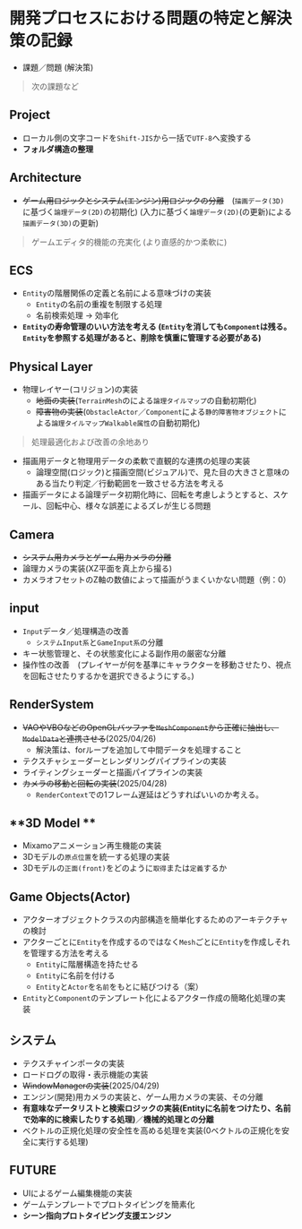 # **開発プロセスにおける問題の特定と解決策の記録**

* 課題／問題 (解決策)
> 次の課題など

## **Project**
* ローカル側の文字コードを`Shift-JIS`から一括で`UTF-8`へ変換する
* **フォルダ構造の整理**

## **Architecture**
* ~~ゲーム用ロジックとシステム(エンジン)用ロジックの分離~~　(`描画データ(3D)`に基づく`論理データ(2D)`の初期化) (入力に基づく`論理データ(2D)`(の更新)による`描画データ(3D)`の更新)
> ゲームエディタ的機能の充実化 (より直感的かつ柔軟に)

## **ECS**
* `Entity`の階層関係の定義と名前による意味づけの実装
    * `Entity`の名前の重複を制限する処理
    * 名前検索処理 -> 効率化
* **`Entity`の寿命管理のいい方法を考える (`Entity`を消しても`Component`は残る。`Entity`を参照する処理があると、削除を慎重に管理する必要がある)**

## **Physical Layer**
* 物理レイヤー(コリジョン)の実装
    * ~~地面の実装~~(`TerrainMesh`のによる`論理タイルマップ`の自動初期化)
    * ~~障害物の実装~~(`ObstacleActor`／`Component`による`静的障害物オブジェクト`による`論理タイルマップWalkable属性`の自動初期化)
> 処理最適化および改善の余地あり

* 描画用データと物理用データの柔軟で直観的な連携の処理の実装
    * 論理空間(ロジック)と描画空間(ビジュアル)で、見た目の大きさと意味のある当たり判定／行動範囲を一致させる方法を考える
* 描画データによる論理データ初期化時に、回転を考慮しようとすると、スケール、回転中心、様々な誤差によるズレが生じる問題

## **Camera**
* ~~システム用カメラとゲーム用カメラの分離~~
* 論理カメラの実装(XZ平面を真上から撮る)
* カメラオフセットのZ軸の数値によって描画がうまくいかない問題（例：0）

## **input**
* `Input`データ／処理構造の改善
    * `システムInput系`と`GameInput系`の分離
* キー状態管理と、その状態変化による副作用の厳密な分離
* 操作性の改善　(プレイヤーが何を基準にキャラクターを移動させたり、視点を回転させたりするかを選択できるようにする。)

## **RenderSystem**
* ~~VAOやVBOなどのOpenGLバッファを`MeshComponent`から正確に抽出し、`ModelData`と連携させる~~(2025/04/26)
    * 解決策は、forループを追加して中間データを処理すること
* テクスチャシェーダーとレンダリングパイプラインの実装
* ライティングシェーダーと描画パイプラインの実装
* ~~カメラの移動と回転の実装~~(2025/04/28)
    * `RenderContext`での1フレーム遅延はどうすればいいのか考える。

## **3D Model **
* Mixamoアニメーション再生機能の実装
* 3Dモデルの`原点位置`を統一する処理の実装
* 3Dモデルの`正面(front)`をどのように`取得`または`定義`するか

## **Game Objects(Actor)**
* アクターオブジェクトクラスの内部構造を簡単化するためのアーキテクチャの検討
* アクターごとに`Entity`を作成するのではなく`Mesh`ごとに`Entity`を作成しそれを管理する方法を考える
    * `Entity`に階層構造を持たせる
    * `Entity`に名前を付ける
    * `Entity`と`Actor`を`名前`をもとに結びつける（案）
* `Entity`と`Component`のテンプレート化によるアクター作成の簡略化処理の実装

## **システム**
* テクスチャインポータの実装
* ロードログの取得・表示機能の実装
* ~~WindowManagerの実装~~(2025/04/29)
* エンジン(開発)用カメラの実装と、ゲーム用カメラの実装、その分離
* **有意味なデータリストと検索ロジックの実装(Entityに名前をつけたり、名前で効率的に検索したりする処理)**／**機械的処理との分離**
* ベクトルの正規化処理の安全性を高める処理を実装(0ベクトルの正規化を安全に実行する処理)

## **FUTURE**
* UIによるゲーム編集機能の実装
* ゲームテンプレートでプロトタイピングを簡素化
* **シーン指向プロトタイピング支援エンジン**